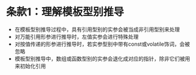# 条款1：理解模板型别推导
* 在模板型别推导过程中，具有引用型别的实参会被当成非引用型别来处理
* 对万能引用形参进行推导时，左值实参会进行特殊处理
* 对按值传递的形参进行推导时，若实参型别中带有const或volatile饰词，会被忽略
* 模板型别推导中，数组或函数型别的实参会退化成对应的指针，除非它们被用来初始化引用
